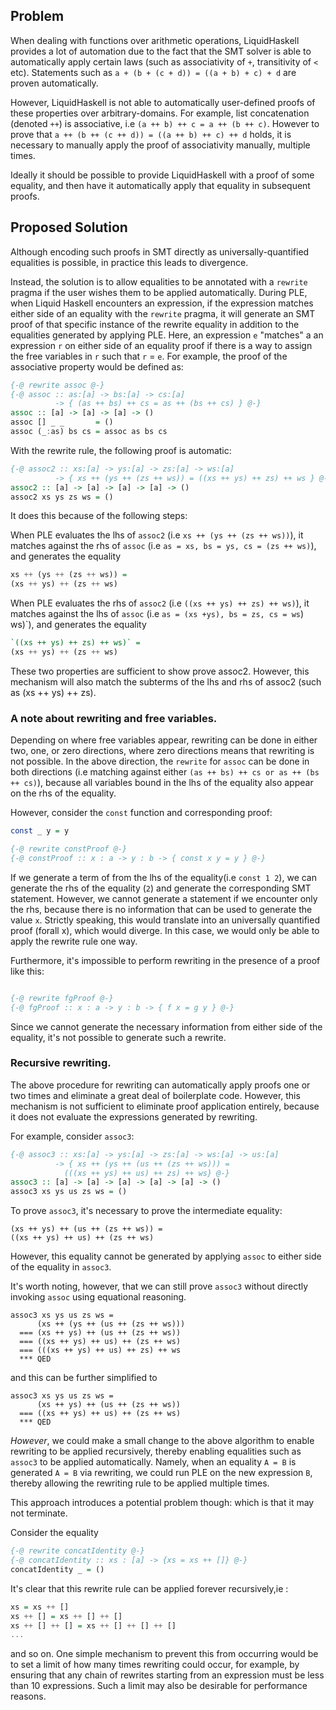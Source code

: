 Problem
-------

When dealing with functions over arithmetic operations, LiquidHaskell
provides a lot of automation due to the fact that the SMT solver is able to
automatically apply certain laws (such as associativity of `+`, transitivity
of `<` etc). Statements such as `a + (b + (c + d)) = ((a + b) + c) + d` are
proven automatically. 

However, LiquidHaskell is not able to automatically user-defined proofs of
these properties over arbitrary-domains. For example, list concatenation
(denoted `++`) is associative, i.e `(a ++ b) ++ c = a ++ (b ++ c)`. However
to prove that `a ++ (b ++ (c ++ d)) = ((a ++ b) ++ c) ++ d` holds, it is
necessary to manually apply the proof of associativity manually, multiple
times.


Ideally it should be possible to provide LiquidHaskell with a proof of some
equality, and then have it automatically apply that equality in subsequent
proofs.

Proposed Solution
-----------------

Although encoding such proofs in SMT directly as universally-quantified
equalities is possible, in practice this leads to divergence.

Instead, the solution is to allow equalities to be annotated with a
`rewrite` pragma if the user wishes them to be applied automatically. During
PLE, when Liquid Haskell encounters an expression, if the expression matches
either side of an equality with the `rewrite` pragma, it will generate an
SMT proof of that specific instance of the rewrite equality in addition to
the equalities generated by applying PLE. Here, an expression `e` "matches"
a an expression `r` on either side of an equality proof if there is a way
to assign the free variables in `r` such that `r` = `e`. For example, the
proof of the associative property would be defined as:

```haskell
{-@ rewrite assoc @-}
{-@ assoc :: as:[a] -> bs:[a] -> cs:[a]
          -> { (as ++ bs) ++ cs = as ++ (bs ++ cs) } @-}
assoc :: [a] -> [a] -> [a] -> ()
assoc [] _ _       = ()
assoc (_:as) bs cs = assoc as bs cs
```

With the rewrite rule, the following proof is automatic:

```haskell
{-@ assoc2 :: xs:[a] -> ys:[a] -> zs:[a] -> ws:[a]
          -> { xs ++ (ys ++ (zs ++ ws)) = ((xs ++ ys) ++ zs) ++ ws } @-}
assoc2 :: [a] -> [a] -> [a] -> [a] -> ()
assoc2 xs ys zs ws = () 
```

It does this because of the following steps:

When PLE evaluates the lhs of `assoc2` (i.e `xs ++ (ys ++ (zs ++ ws))`), it
matches against the rhs of `assoc` (i.e `as = xs, bs = ys, cs = (zs ++
ws)`), and generates the equality

```haskell
xs ++ (ys ++ (zs ++ ws)) = 
(xs ++ ys) ++ (zs ++ ws)
```
When PLE evaluates the rhs of `assoc2` (i.e `((xs ++ ys) ++ zs) ++ ws)`), it
matches against the lhs of `assoc` (i.e `as = (xs +ys), bs = zs, cs = ws`)
ws)`), and generates the equality

```haskell
`((xs ++ ys) ++ zs) ++ ws)` =
(xs ++ ys) ++ (zs ++ ws)
```

These two properties are sufficient to show prove assoc2. However, this
mechanism will also match the subterms of the lhs and rhs of assoc2 (such as
(xs ++ ys) ++ zs).

### A note about rewriting and free variables.

Depending on where free variables appear, rewriting can be done in either
two, one, or zero directions, where zero directions means that rewriting is
not possible. In the above direction, the `rewrite` for `assoc` can be done
in both directions (i.e matching against either `(as ++ bs) ++ cs or as ++
(bs ++ cs)`), because all variables bound in the lhs of the equality also
appear on the rhs of the equality.

However, consider the `const` function and corresponding proof:

```haskell
const _ y = y

{-@ rewrite constProof @-}
{-@ constProof :: x : a -> y : b -> { const x y = y } @-}
```

If we generate a term of from the lhs of the equality(i.e `const 1 2`), we
can generate the rhs of the equality (`2`) and generate the corresponding
SMT statement. However, we cannot generate a statement if we encounter only
the rhs, because there is no information that can be used to generate the
value `x`. Strictly speaking, this would translate into an universally
quantified proof (forall x), which would diverge. In this case, we would
only be able to apply the rewrite rule one way.

Furthermore, it's impossible to perform rewriting in the presence of a
proof like this:

```haskell

{-@ rewrite fgProof @-}
{-@ fgProof :: x : a -> y : b -> { f x = g y } @-}

```
Since we cannot generate the necessary information from either side of the
equality, it's not possible to generate such a rewrite.

### Recursive rewriting.

The above procedure for rewriting can automatically apply proofs one or two
times and eliminate a great deal of boilerplate code. However, this
mechanism is not sufficient to eliminate proof application entirely, because
it does not evaluate the expressions generated by rewriting.

For example, consider `assoc3`:

```haskell
{-@ assoc3 :: xs:[a] -> ys:[a] -> zs:[a] -> ws:[a] -> us:[a]
          -> { xs ++ (ys ++ (us ++ (zs ++ ws))) = 
            (((xs ++ ys) ++ us) ++ zs) ++ ws} @-}
assoc3 :: [a] -> [a] -> [a] -> [a] -> [a] -> ()
assoc3 xs ys us zs ws = () 
```

To prove `assoc3`, it's necessary to prove the intermediate equality:

```
(xs ++ ys) ++ (us ++ (zs ++ ws)) =
((xs ++ ys) ++ us) ++ (zs ++ ws)
```

However, this equality cannot be generated by applying `assoc` to either
side of the equality in `assoc3`. 

It's worth noting, however, that we can still prove `assoc3` without
directly invoking `assoc` using equational reasoning.

```
assoc3 xs ys us zs ws =
      (xs ++ (ys ++ (us ++ (zs ++ ws)))
  === (xs ++ ys) ++ (us ++ (zs ++ ws))
  === ((xs ++ ys) ++ us) ++ (zs ++ ws)
  === (((xs ++ ys) ++ us) ++ zs) ++ ws
  *** QED
```

and this can be further simplified to

```
assoc3 xs ys us zs ws =
      (xs ++ ys) ++ (us ++ (zs ++ ws))
  === ((xs ++ ys) ++ us) ++ (zs ++ ws)
  *** QED
```

*However*, we could make a small change to the above algorithm to enable
rewriting to be applied recursively, thereby enabling equalities such as
`assoc3` to be applied automatically. Namely, when an equality `A = B` is
generated `A = B` via rewriting, we could run PLE on the new expression `B`,
thereby allowing the rewriting rule to be applied multiple times.

This approach introduces a potential problem though: which is that it may
not terminate.

Consider the equality

```haskell
{-@ rewrite concatIdentity @-}
{-@ concatIdentity :: xs : [a] -> {xs = xs ++ []} @-}
concatIdentity _ = ()
```

It's clear that this rewrite rule can be applied forever recursively,ie :

```haskell
xs = xs ++ []
xs ++ [] = xs ++ [] ++ []
xs ++ [] ++ [] = xs ++ [] ++ [] ++ []
...
```

and so on. One simple mechanism to prevent this from occurring would be to
set a limit of how many times rewriting could occur, for example, by
ensuring that any chain of rewrites starting from an expression must be less
than 10 expressions. Such a limit may also be desirable for performance reasons.
